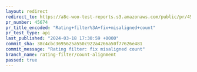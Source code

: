 ```yaml
---
layout: redirect
redirect_to: https://a8c-woo-test-reports.s3.amazonaws.com/public/pr/45674/api/index.html
pr_number: 45674
pr_title_encoded: "Rating+filter%3A+fix+misaligned+count"
pr_test_type: api
last_published: "2024-03-18 17:30:59 +0000"
commit_sha: 38c4cbc3695625a550c922a4266a50f77626e481
commit_message: "Rating filter: fix misaligned count"
branch_name: rating-filter/count-alignment
passed: true
---
```

